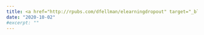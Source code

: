 ```yaml
---
title: <a href="http://rpubs.com/dfellman/elearningdropout" target="_blank">Predicting dropout rate in e-learning using scikit-learn</a>
date: "2020-10-02"
#excerpt: ""
---
```

